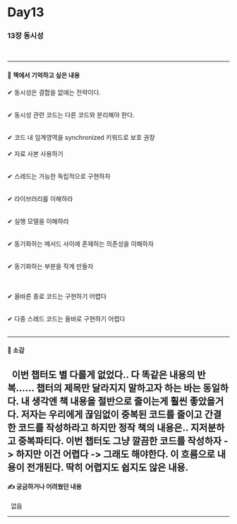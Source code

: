 # Day13

### 13장 동시성

<br/>

---

#### 📖 책에서 기억하고 싶은 내용 
✔ 동시성은 결합을 없애는 전략이다. 
</br></br>

✔ 동시성 관련 코드는 다른 코드와 분리해야 한다. 
</br></br>

✔ 코드 내 임계영역을 synchronized 키워드로 보호 권장 
<br/><br/>
✔ 자료 사본 사용하기 
<br/></br>

✔ 스레드는 가능한 독립적으로 구현하자 
<br/></br>

✔ 라이브러리를 이해하라 
<br/></br>

✔ 실행 모델을 이해하라 
<br/></br>

✔ 동기화하는 메서드 사이에 존재하는 의존성을 이해하자 
<br/></br>

✔ 동기화하는 부분을 작게 만들자  
<br/></br>

✔ 올바른 종료 코드는 구현하기 어렵다 
<br/></br>

✔ 다중 스레드 코드는 올바로 구현하기 어렵다 
<br/></br>





---

#### 📖 소감 
&nbsp; 이번 챕터도 별 다를게 없었다.. 다 똑같은 내용의 반복...... 챕터의 제목만 달라지지 말하고자 하는 바는 동일하다. 내 생각엔 책 내용을 절반으로 줄이는게 훨씬 좋았을거다. 저자는 우리에게 끊임없이 
중복된 코드를 줄이고 간결한 코드를 작성하라고 하지만 정작 책의 내용은.. 지저분하고 중복파티다. 이번 챕터도 그냥 깔끔한 코드를 작성하자 -> 하지만 이건 어렵다 -> 그래도 해야한다. 
이 흐름으로 내용이 전개된다. 딱히 어렵지도 쉽지도 않은 내용. 
---

#### ✍ 궁금하거나 어려웠던 내용
&nbsp; 없음


---

